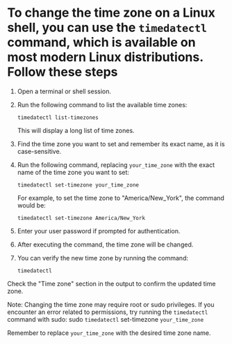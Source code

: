 # To change the time zone on a Linux shell, you can use the ```timedatectl``` command, which is available on most modern Linux distributions. Follow these steps

1. Open a terminal or shell session.

2. Run the following command to list the available time zones:

   ```timedatectl list-timezones```

   This will display a long list of time zones.

3. Find the time zone you want to set and remember its exact name, as it is case-sensitive.

4. Run the following command, replacing `your_time_zone` with the exact name of the time zone you want to set:

   ```timedatectl set-timezone your_time_zone```

   For example, to set the time zone to "America/New_York", the command would be:

   ```timedatectl set-timezone America/New_York```

5. Enter your user password if prompted for authentication.

6. After executing the command, the time zone will be changed.

7. You can verify the new time zone by running the command:

   ```timedatectl```

Check the "Time zone" section in the output to confirm the updated time zone.

Note: Changing the time zone may require root or sudo privileges. If you encounter an error related to permissions, try running the ```timedatectl``` command with sudo:
sudo ```timedatectl``` set-timezone `your_time_zone`

Remember to replace `your_time_zone` with the desired time zone name.
